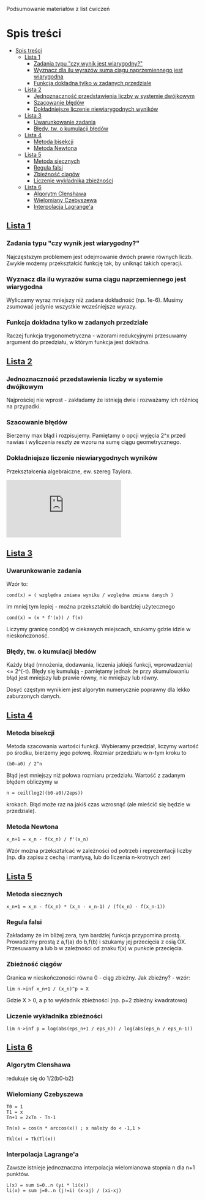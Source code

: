 Podsumowanie materiałów z list ćwiczeń

Spis treści
=================
- [Spis treści](#spis-treści)
  - [Lista 1](#lista-1)
    - [Zadania typu "czy wynik jest wiarygodny?"](#zadania-typu-czy-wynik-jest-wiarygodny)
    - [Wyznacz dla ilu wyrazów suma ciągu naprzemiennego jest wiarygodna](#wyznacz-dla-ilu-wyrazów-suma-ciągu-naprzemiennego-jest-wiarygodna)
    - [Funkcja dokładna tylko w zadanych przedziale](#funkcja-dokładna-tylko-w-zadanych-przedziale)
  - [Lista 2](#lista-2)
    - [Jednoznaczność przedstawienia liczby w systemie dwójkowym](#jednoznaczność-przedstawienia-liczby-w-systemie-dwójkowym)
    - [Szacowanie błędów](#szacowanie-błędów)
    - [Dokładniejsze liczenie niewiarygodnych wyników](#dokładniejsze-liczenie-niewiarygodnych-wyników)
  - [Lista 3](#lista-3)
    - [Uwarunkowanie zadania](#uwarunkowanie-zadania)
    - [Błędy, tw. o kumulacji błedów](#błędy-tw-o-kumulacji-błedów)
  - [Lista 4](#lista-4)
    - [Metoda bisekcji](#metoda-bisekcji)
    - [Metoda Newtona](#metoda-newtona)
  - [Lista 5](#lista-5)
    - [Metoda siecznych](#metoda-siecznych)
    - [Regula falsi](#regula-falsi)
    - [Zbieżność ciągów](#zbieżność-ciągów)
    - [Liczenie wykładnika zbieżności](#liczenie-wykładnika-zbieżności)
  - [Lista 6](#lista-6)
    - [Algorytm Clenshawa](#algorytm-clenshawa)
    - [Wielomiany Czebyszewa](#wielomiany-czebyszewa)
    - [Interpolacja Lagrange'a](#interpolacja-lagrangea)



## [Lista 1](AllTasklists/an-lista-01.pdf)

### Zadania typu "czy wynik jest wiarygodny?"

Najczęstszym problemem jest odejmowanie dwóch prawie równych liczb. Zwykle możemy przekształcić funkcję tak, by uniknąć takich operacji.

### Wyznacz dla ilu wyrazów suma ciągu naprzemiennego jest wiarygodna

Wyliczamy wyraz mniejszy niż zadana dokładność (np. 1e-6). Musimy zsumować jedynie wszystkie wcześniejsze wyrazy.

### Funkcja dokładna tylko w zadanych przedziale

Raczej funkcja trygonometryczna - wzorami redukcyjnymi przesuwamy argument do przedziału, w którym funkcja jest dokładna.

## [Lista 2](AllTasklists/an-lista-02.pdf)

### Jednoznaczność przedstawienia liczby w systemie dwójkowym

Najprościej nie wprost - zakładamy że istnieją dwie i rozważamy ich różnicę na przypadki.

### Szacowanie błędów

Bierzemy max błąd i rozpisujemy. Pamiętamy o opcji wyjęcia 2^x przed nawias i wyliczenia reszty ze wzoru na sumę ciągu geometrycznego.

### Dokładniejsze liczenie niewiarygodnych wyników

Przekształcenia algebraiczne, ew. szereg Taylora.

![Wzór na szereg Taylora](https://latex.codecogs.com/svg.latex?%5Csum_%7Bn%3D0%7D%5E%7B%5Cinfty%7D%20%5Cfrac%7Bf%5E%7B%28n%29%7D%28a%29%7D%7Bn%21%7D%28x-a%29%5En)

## [Lista 3](AllTasklists/an-lista-03.pdf)

### Uwarunkowanie zadania

Wzór to:
```
cond(x) = ( względna zmiana wyniku / względna zmiana danych )
```
im mniej tym lepiej - można przekształcić do bardziej użytecznego

```
cond(x) = (x * f'(x)) / f(x)
```

Liczymy granicę cond(x) w ciekawych miejscach, szukamy gdzie idzie w nieskończoność.


### Błędy, tw. o kumulacji błedów

Każdy błąd (mnożenia, dodawania, liczenia jakiejś funkcji, wprowadzenia)<= 2^(-t). Błędy się kumulują - pamiętamy jednak że przy skumulowaniu błąd jest mniejszy lub prawie równy, nie mniejszy lub równy.

Dosyć częstym wynikiem jest algorytm numerycznie poprawny dla lekko zaburzonych danych.


## [Lista 4](AllTasklists/an-lista-04.pdf)

### Metoda bisekcji
Metoda szacowania wartości funkcji. Wybieramy przedział, liczymy wartość po środku, bierzemy jego połowę. Rozmiar przedziału w n-tym kroku to 
```
(b0-a0) / 2^n
```
Błąd jest mniejszy niż połowa rozmiaru przedziału. Wartość z zadanym błędem obliczymy w 
```
n = ceil(log2((b0-a0)/2eps))
```
krokach. Błąd może raz na jakiś czas wzrosnąć (ale mieścić się będzie w przedziale).

### Metoda Newtona

```
x_n+1 = x_n - f(x_n) / f'(x_n)
```

Wzór można przekształcać w zależności od potrzeb i reprezentacji liczby (np. dla zapisu z cechą i mantysą, lub do liczenia n-krotnych zer)

## [Lista 5](AllTasklists/an-lista-05.pdf)

### Metoda siecznych

```
x_n+1 = x_n - f(x_n) * (x_n - x_n-1) / (f(x_n) - f(x_n-1))
```

### Regula falsi

Zakładamy że im bliżej zera, tym bardziej funkcja przypomina prostą. Prowadzimy prostą z a,f(a) do b,f(b)   i szukamy jej przecięcia z osią OX. Przesuwamy a lub b w zależności od znaku f(x) w punkcie przecięcia.

### Zbieżność ciągów

Granica w nieskończoności równa 0 - ciąg zbieżny. Jak zbieżny? - wzór:
```
lim n->inf x_n+1 / (x_n)^p = X
```
Gdzie X > 0, a p to wykładnik zbieżności (np. p=2 zbieżny kwadratowo)

### Liczenie wykładnika zbieżności

```
lim n->inf p = log(abs(eps_n+1 / eps_n)) / log(abs(eps_n / eps_n-1))
```

## [Lista 6](AllTasklists/an-lista-06.pdf)

### Algorytm Clenshawa

redukuje się do 1/2(b0-b2)

### Wielomiany Czebyszewa

```
T0 = 1
T1 = x
Tn+1 = 2xTn - Tn-1

Tn(x) = cos(n * arccos(x)) ; x należy do < -1,1 >

Tkl(x) = Tk(Tl(x))
```

### Interpolacja Lagrange'a

Zawsze istnieje jednoznaczna interpolacja wielomianowa stopnia n dla n+1 punktów.

```
L(x) = sum i=0..n (yi * li(x))
li(x) = sum j=0..n (j!=i) (x-xj) / (xi-xj)
```